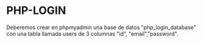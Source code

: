 # PHP-LOGIN
Deberemos crear en phpmyadmin una base de datos "php_login_database" con una tabla llamada users de 3 columnas "id", "email","password".
